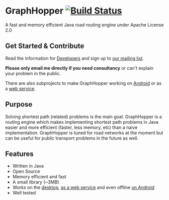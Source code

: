# GraphHopper [![Build Status](https://secure.travis-ci.org/initdch/graphhopper.png?branch=master)](http://travis-ci.org/initdch/graphhopper)

A fast and memory efficient Java road routing engine under Apache License 2.0

Get Started & Contribute
---------------

Read the information for [Developers](https://github.com/graphhopper/graphhopper/wiki/Developers) and sign up to [our mailing list](http://lists.openstreetmap.org/listinfo/graphhopper).

**Please only email me directly if you need consultancy** or can't explain your problem in the public.

There are also subprojects to make GraphHopper working on [Android](https://github.com/graphhopper/graphhopper/wiki/Android) or as a [web service](https://github.com/graphhopper/graphhopper/tree/master/web).


Purpose
---------------

Solving shortest path (related) problems is the main goal. GraphHopper is a routing engine which
makes implementing shortest path problems in Java easier and more efficient (faster, less memory, etc) than
a naive implementation.
GraphHopper is tuned for road networks at the moment but can be useful for public transport problems in
the future as well.

Features
---------------

 * Written in Java
 * Open Source
 * Memory efficient and fast
 * A small library (~3MB)
 * Works on the [desktop](http://karussell.files.wordpress.com/2012/06/graphhopper.png), 
   [as a web service](https://github.com/graphhopper/graphhopper/tree/master/web) 
   and even offline [on Android](https://github.com/graphhopper/graphhopper/wiki/Android)
 * Well tested
